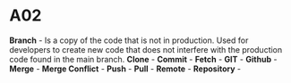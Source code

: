 # A02

**Branch** - Is a copy of the code that is not in production. Used for developers to create new code that does not interfere with the production code found in the main branch.
**Clone** - 
**Commit** - 
**Fetch** - 
**GIT** - 
**Github** - 
**Merge** - 
**Merge Conflict** - 
**Push** - 
**Pull** - 
**Remote** - 
**Repository** - 
